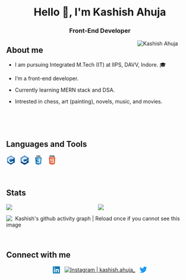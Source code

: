 <h1 align="center">Hello 👋, I'm Kashish Ahuja</h1> 
<h3 align="center">Front-End Developer</h3>

<img width="30%" align="right" alt="Kashish Ahuja" src="https://user-images.githubusercontent.com/55057608/196962872-09ab0293-7565-4ffa-9725-d1cb70a7ea5a.jpeg" />
  
##  About me
<div align="left">
 
- I am pursuing Integrated M.Tech (IT) at IIPS, DAVV, Indore. 🎓
  
- I’m a front-end developer.
  
- Currently learning MERN stack and DSA.
  
- Intrested in chess, art (painting), novels, music, and movies.

</div>

<br/> <br/> <br/>

##  Languages and Tools
<p align="left">
<img src="https://raw.githubusercontent.com/devicons/devicon/master/icons/c/c-original.svg" alt="C" width="5%"/>
&nbsp;
<img src="https://raw.githubusercontent.com/devicons/devicon/master/icons/cplusplus/cplusplus-original.svg" alt="C++" width="5%"/>
&nbsp;
<img src="https://raw.githubusercontent.com/devicons/devicon/master/icons/css3/css3-original-wordmark.svg" alt="CSS" width="5%"/>
&nbsp;
<img src="https://raw.githubusercontent.com/devicons/devicon/master/icons/html5/html5-original-wordmark.svg" alt="HTML" width="5%"/>
</p>

<br/>

##  Stats

<div style="display: flex; flex-direction: row"> 
<img src="https://github-readme-stats.vercel.app/api?username=kashishahuja2002&show_icons=true&theme=gotham" width="49%" />
<img src="https://github-readme-streak-stats.herokuapp.com/?user=kashishahuja2002&theme=gotham" width="49%" />
</div>

![ &nbsp; Kashish's github activity graph | Reload once if you cannot see this image ](https://gh-readme-activity-graph.herokuapp.com/graph?username=kashishahuja2002&theme=gotham&custom_title=Contribution%20Graph)

<br/>

## Connect with me
<p align="center">
<a href="https://www.linkedin.com/in/kashish-ahuja-1505/" target="_blank"><img align="center" src="https://raw.githubusercontent.com/devicons/devicon/master/icons/linkedin/linkedin-original.svg" alt="LinkedIn | kashish-ahuja-1505" width="4%" /></a>
&nbsp;
<a href="https://www.instagram.com/kashish.ahuja_/" target="_blank"><img align="center" src="https://raw.githubusercontent.com/rahuldkjain/github-profile-readme-generator/master/src/images/icons/Social/instagram.svg" alt="Instagram | kashish.ahuja_" width="4%" /></a>
&nbsp;
<a href="https://twitter.com/15kashishahuja" target="_blank"><img align="center" src="https://raw.githubusercontent.com/devicons/devicon/master/icons/twitter/twitter-original.svg" alt="Twitter | 15kashishahuja" width="4%" /></a>
</p>
